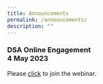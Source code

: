 ```yaml
---
title: Announcements
permalink: /announcements/
description: ""
---
```

### DSA Online Engagement <br>4 May 2023

Please [click](https://moe-singapore.zoom.us/j/83633236912) to join the webinar.